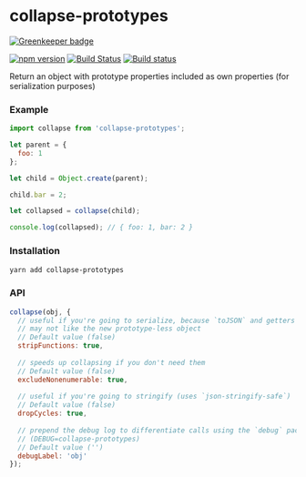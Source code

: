 # collapse-prototypes

[![Greenkeeper badge](https://badges.greenkeeper.io/kellyselden/collapse-prototypes.svg)](https://greenkeeper.io/)

[![npm version](https://badge.fury.io/js/collapse-prototypes.svg)](https://badge.fury.io/js/collapse-prototypes)
[![Build Status](https://travis-ci.org/kellyselden/collapse-prototypes.svg?branch=master)](https://travis-ci.org/kellyselden/collapse-prototypes)
[![Build status](https://ci.appveyor.com/api/projects/status/ojx0e1dmu7nousgb/branch/master?svg=true)](https://ci.appveyor.com/project/kellyselden/collapse-prototypes/branch/master)

Return an object with prototype properties included as own properties (for serialization purposes)

### Example

```js
import collapse from 'collapse-prototypes';

let parent = {
  foo: 1
};

let child = Object.create(parent);

child.bar = 2;

let collapsed = collapse(child);

console.log(collapsed); // { foo: 1, bar: 2 }
```

### Installation

```sh
yarn add collapse-prototypes
```

### API

```js
collapse(obj, {
  // useful if you're going to serialize, because `toJSON` and getters
  // may not like the new prototype-less object
  // Default value (false)
  stripFunctions: true,
  
  // speeds up collapsing if you don't need them
  // Default value (false)
  excludeNonenumerable: true,
  
  // useful if you're going to stringify (uses `json-stringify-safe`)
  // Default value (false)
  dropCycles: true,
  
  // prepend the debug log to differentiate calls using the `debug` package
  // (DEBUG=collapse-prototypes)
  // Default value ('')
  debugLabel: 'obj'
});
```
